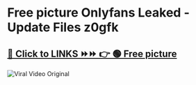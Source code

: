 
 # Free picture Onlyfans Leaked - Update Files z0gfk

## <h2><a href="https://clipsfans.com/Free_picture&ref=git">🔗 Click to LINKS ⏩⏩ 👉 🟢 Free picture </a></h2>

<a href="https://clipsfans.com/Free_picture&ref=git" rel="nofollow" data-target="animated-image.originalLink"><img src="https://i.ibb.co.com/xMMVF88/686577567.gif" alt="Viral Video Original" style="max-width: 100%; display: inline-block;" data-target="animated-image.originalImage"></a>

